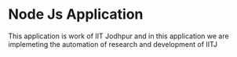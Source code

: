 Node Js Application
=====================

This application is work of IIT Jodhpur and in this application we are implemeting the automation of research and development of IITJ
